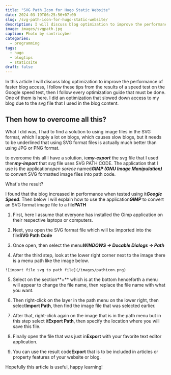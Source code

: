 ```yaml
---
title: "SVG Path Icon for Hugo Static Website"
date: 2024-03-19T06:25:56+07:00
slug: /svg-path-icon-for-hugo-static-website/
description: I will discuss blog optimization to improve the performance of faster blog access
image: images/svgpath.jpg
caption: Photo by santricyber
categories:
  - programming
tags:
  - hugo
  - blogtips
  - staticsite
draft: false
---
```


In this article I will discuss blog optimization to improve the performance of faster blog access, I follow these tips from the results of a speed test on the Google speed test, then I follow every optimization guide that must be done. One of them is here. I did an optimization that slowed down access to my blog due to the svg file that I used in the blog content.


Then how to overcome all this?
---


What I did was, I had to find a solution to using image files in the SVG format, which I apply a lot on blogs, which causes slow blogs, but it needs to be underlined that using SVG format files is actually much better than using JPG or PNG format.


to overcome this all I have a solution, ie***my-export*** the svg file that I used then***my-import*** that svg file uses SVG PATH CODE. The application that I use is the application*open sorece* named***GIMP (GNU Image Manipulation)*** to convert SVG formatted image files into path code.


What's the result?


I found that the blog increased in performance when tested using it***Google Speed***. Then below I will explain how to use the application***GIMP*** to convert an SVG format image file to a file**PATH**


1. First, here I assume that everyone has installed the Gimp application on their respective laptops or computers.


2. Next, you open the SVG format file which will be imported into the file**SVG Path Code**


3. Once open, then select the menu***WINDOWS -> Docable Dialogs -> Path***


4. After the third step, look at the lower right corner next to the image there is a menu path like the image below.

`````
![import file svg to path file](/images/pathicon.png)
``````

5. Select on the section**+** which is at the bottom henceforth a menu will appear to change the file name, then replace the file name with what you want.


6. Then right-click on the layer in the path menu on the lower right, then select**Import Path**, then find the image file that was selected earlier.


7. After that, right-click again on the image that is in the path menu but in this step select it**Export Path**, then specify the location where you will save this file.


8. Finally open the file that was just in**Export** with your favorite text editor application.


9. You can use the result code**Export** that is to be included in articles or property features of your website or blog.


Hopefully this article is useful, happy learning!
